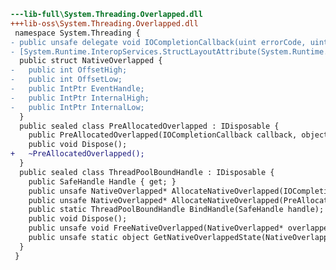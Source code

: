 ﻿```diff
---lib-full\System.Threading.Overlapped.dll
+++lib-oss\System.Threading.Overlapped.dll
 namespace System.Threading {
- public unsafe delegate void IOCompletionCallback(uint errorCode, uint numBytes, NativeOverlapped* pOVERLAP);
- [System.Runtime.InteropServices.StructLayoutAttribute(System.Runtime.InteropServices.LayoutKind.Sequential)]
  public struct NativeOverlapped {
-   public int OffsetHigh;
-   public int OffsetLow;
-   public IntPtr EventHandle;
-   public IntPtr InternalHigh;
-   public IntPtr InternalLow;
  }
  public sealed class PreAllocatedOverlapped : IDisposable {
    public PreAllocatedOverlapped(IOCompletionCallback callback, object state, object pinData);
    public void Dispose();
+   ~PreAllocatedOverlapped();
  }
  public sealed class ThreadPoolBoundHandle : IDisposable {
    public SafeHandle Handle { get; }
    public unsafe NativeOverlapped* AllocateNativeOverlapped(IOCompletionCallback callback, object state, object pinData);
    public unsafe NativeOverlapped* AllocateNativeOverlapped(PreAllocatedOverlapped preAllocated);
    public static ThreadPoolBoundHandle BindHandle(SafeHandle handle);
    public void Dispose();
    public unsafe void FreeNativeOverlapped(NativeOverlapped* overlapped);
    public unsafe static object GetNativeOverlappedState(NativeOverlapped* overlapped);
  }
 }
```
